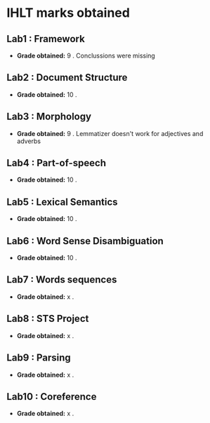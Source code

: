 # IHLT marks obtained

## Lab1 : Framework

* **Grade obtained:** 9 . Conclussions were missing

## Lab2 : Document Structure

* **Grade obtained:** 10 .

## Lab3 : Morphology

* **Grade obtained:** 9 . Lemmatizer doesn't work for adjectives and adverbs

## Lab4 : Part-of-speech

* **Grade obtained:** 10 . 

## Lab5 : Lexical Semantics

* **Grade obtained:** 10 . 

## Lab6 : Word Sense Disambiguation

* **Grade obtained:** 10 . 

## Lab7 : Words sequences

* **Grade obtained:** x . 

## Lab8 : STS Project

* **Grade obtained:** x . 

## Lab9 : Parsing

* **Grade obtained:** x . 

## Lab10 : Coreference

* **Grade obtained:** x . 
